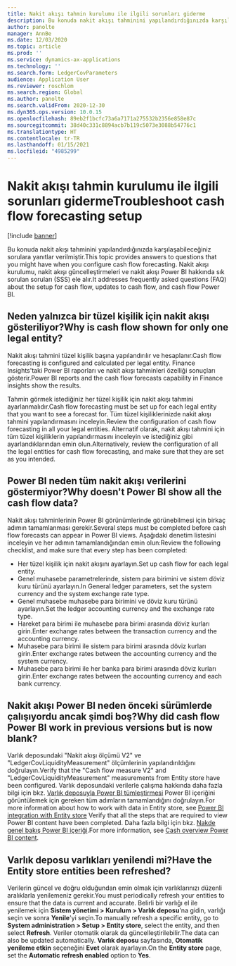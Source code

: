 ```yaml
---
title: Nakit akışı tahmin kurulumu ile ilgili sorunları giderme
description: Bu konuda nakit akışı tahminini yapılandırdığınızda karşılaşabileceğiniz sorulara yanıtlar verilmiştir. Nakit akışı kurulumu, nakit akışı güncelleştirmeleri ve nakit akışı Power BI hakkında sık sorulan soruları (SSS) ele alır.
author: panolte
manager: AnnBe
ms.date: 12/03/2020
ms.topic: article
ms.prod: ''
ms.service: dynamics-ax-applications
ms.technology: ''
ms.search.form: LedgerCovParameters
audience: Application User
ms.reviewer: roschlom
ms.search.region: Global
ms.author: panolte
ms.search.validFrom: 2020-12-30
ms.dyn365.ops.version: 10.0.15
ms.openlocfilehash: 89eb2f1bcfc73a6a7171a275532b2356e858e87c
ms.sourcegitcommit: 38d40c331c8894acb7b119c5073e3088b54776c1
ms.translationtype: HT
ms.contentlocale: tr-TR
ms.lasthandoff: 01/15/2021
ms.locfileid: "4985299"
---
```

# <a name="troubleshoot-cash-flow-forecasting-setup"></a><span data-ttu-id="4c242-104">Nakit akışı tahmin kurulumu ile ilgili sorunları giderme</span><span class="sxs-lookup"><span data-stu-id="4c242-104">Troubleshoot cash flow forecasting setup</span></span>

[!include [banner](../includes/banner.md)]

<span data-ttu-id="4c242-105">Bu konuda nakit akışı tahminini yapılandırdığınızda karşılaşabileceğiniz sorulara yanıtlar verilmiştir.</span><span class="sxs-lookup"><span data-stu-id="4c242-105">This topic provides answers to questions that you might have when you configure cash flow forecasting.</span></span> <span data-ttu-id="4c242-106">Nakit akışı kurulumu, nakit akışı güncelleştirmeleri ve nakit akışı Power BI hakkında sık sorulan soruları (SSS) ele alır.</span><span class="sxs-lookup"><span data-stu-id="4c242-106">It addresses frequently asked questions (FAQ) about the setup for cash flow, updates to cash flow, and cash flow Power BI.</span></span>

## <a name="why-is-cash-flow-shown-for-only-one-legal-entity"></a><span data-ttu-id="4c242-107">Neden yalnızca bir tüzel kişilik için nakit akışı gösteriliyor?</span><span class="sxs-lookup"><span data-stu-id="4c242-107">Why is cash flow shown for only one legal entity?</span></span>

<span data-ttu-id="4c242-108">Nakit akışı tahmini tüzel kişilik başına yapılandırılır ve hesaplanır.</span><span class="sxs-lookup"><span data-stu-id="4c242-108">Cash flow forecasting is configured and calculated per legal entity.</span></span> <span data-ttu-id="4c242-109">Finance Insights'taki Power BI raporları ve nakit akışı tahminleri özelliği sonuçları gösterir.</span><span class="sxs-lookup"><span data-stu-id="4c242-109">Power BI reports and the cash flow forecasts capability in Finance insights show the results.</span></span>

<span data-ttu-id="4c242-110">Tahmin görmek istediğiniz her tüzel kişilik için nakit akışı tahmini ayarlanmalıdır.</span><span class="sxs-lookup"><span data-stu-id="4c242-110">Cash flow forecasting must be set up for each legal entity that you want to see a forecast for.</span></span> <span data-ttu-id="4c242-111">Tüm tüzel kişiliklerinizde nakit akışı tahmini yapılandırmasını inceleyin.</span><span class="sxs-lookup"><span data-stu-id="4c242-111">Review the configuration of cash flow forecasting in all your legal entities.</span></span> <span data-ttu-id="4c242-112">Alternatif olarak, nakit akışı tahmini için tüm tüzel kişiliklerin yapılandırmasını inceleyin ve istediğiniz gibi ayarlandıklarından emin olun.</span><span class="sxs-lookup"><span data-stu-id="4c242-112">Alternatively, review the configuration of all the legal entities for cash flow forecasting, and make sure that they are set as you intended.</span></span>

## <a name="why-doesnt-power-bi-show-all-the-cash-flow-data"></a><span data-ttu-id="4c242-113">Power BI neden tüm nakit akışı verilerini göstermiyor?</span><span class="sxs-lookup"><span data-stu-id="4c242-113">Why doesn't Power BI show all the cash flow data?</span></span>

<span data-ttu-id="4c242-114">Nakit akışı tahminlerinin Power BI görünümlerinde görünebilmesi için birkaç adımın tamamlanması gerekir.</span><span class="sxs-lookup"><span data-stu-id="4c242-114">Several steps must be completed before cash flow forecasts can appear in Power BI views.</span></span> <span data-ttu-id="4c242-115">Aşağıdaki denetim listesini inceleyin ve her adımın tamamlandığından emin olun:</span><span class="sxs-lookup"><span data-stu-id="4c242-115">Review the following checklist, and make sure that every step has been completed:</span></span>

- <span data-ttu-id="4c242-116">Her tüzel kişilik için nakit akışını ayarlayın.</span><span class="sxs-lookup"><span data-stu-id="4c242-116">Set up cash flow for each legal entity.</span></span>
- <span data-ttu-id="4c242-117">Genel muhasebe parametrelerinde, sistem para birimini ve sistem döviz kuru türünü ayarlayın.</span><span class="sxs-lookup"><span data-stu-id="4c242-117">In General ledger parameters, set the system currency and the system exchange rate type.</span></span>
- <span data-ttu-id="4c242-118">Genel muhasebe muhasebe para birimini ve döviz kuru türünü ayarlayın.</span><span class="sxs-lookup"><span data-stu-id="4c242-118">Set the ledger accounting currency and the exchange rate type.</span></span>
- <span data-ttu-id="4c242-119">Hareket para birimi ile muhasebe para birimi arasında döviz kurları girin.</span><span class="sxs-lookup"><span data-stu-id="4c242-119">Enter exchange rates between the transaction currency and the accounting currency.</span></span>
- <span data-ttu-id="4c242-120">Muhasebe para birimi ile sistem para birimi arasında döviz kurları girin.</span><span class="sxs-lookup"><span data-stu-id="4c242-120">Enter exchange rates between the accounting currency and the system currency.</span></span>
- <span data-ttu-id="4c242-121">Muhasebe para birimi ile her banka para birimi arasında döviz kurları girin.</span><span class="sxs-lookup"><span data-stu-id="4c242-121">Enter exchange rates between the accounting currency and each bank currency.</span></span>

## <a name="why-did-cash-flow-power-bi-work-in-previous-versions-but-is-now-blank"></a><span data-ttu-id="4c242-122">Nakit akışı Power BI neden önceki sürümlerde çalışıyordu ancak şimdi boş?</span><span class="sxs-lookup"><span data-stu-id="4c242-122">Why did cash flow Power BI work in previous versions but is now blank?</span></span>

<span data-ttu-id="4c242-123">Varlık deposundaki "Nakit akışı ölçümü V2" ve "LedgerCovLiquidityMeasurement" ölçümlerinin yapılandırıldığını doğrulayın.</span><span class="sxs-lookup"><span data-stu-id="4c242-123">Verify that the "Cash flow measure V2" and "LedgerCovLiquidityMeasurement" measurements from Entity store have been configured.</span></span> <span data-ttu-id="4c242-124">Varlık deposundaki verilerle çalışma hakkında daha fazla bilgi için bkz. [Varlık deposuyla Power BI tümleştirmesi](../../fin-ops-core/dev-itpro/analytics/power-bi-integration-entity-store.md) Power BI içeriğini görüntülemek için gereken tüm adımların tamamlandığını doğrulayın.</span><span class="sxs-lookup"><span data-stu-id="4c242-124">For more information about how to work with data in Entity store, see [Power BI integration with Entity store](../../fin-ops-core/dev-itpro/analytics/power-bi-integration-entity-store.md) Verify that all the steps that are required to view Power BI content have been completed.</span></span> <span data-ttu-id="4c242-125">Daha fazla bilgi için bkz. [Nakde genel bakış Power BI içeriği](Cash-Overview-Power-BI-content.md).</span><span class="sxs-lookup"><span data-stu-id="4c242-125">For more information, see [Cash overview Power BI content](Cash-Overview-Power-BI-content.md).</span></span>

## <a name="have-the-entity-store-entities-been-refreshed"></a><span data-ttu-id="4c242-126">Varlık deposu varlıkları yenilendi mi?</span><span class="sxs-lookup"><span data-stu-id="4c242-126">Have the Entity store entities been refreshed?</span></span>

<span data-ttu-id="4c242-127">Verilerin güncel ve doğru olduğundan emin olmak için varlıklarınızı düzenli aralıklarla yenilemeniz gerekir.</span><span class="sxs-lookup"><span data-stu-id="4c242-127">You must periodically refresh your entities to ensure that the data is current and accurate.</span></span> <span data-ttu-id="4c242-128">Belirli bir varlığı el ile yenilemek için **Sistem yönetimi \> Kurulum \> Varlık deposu**'na gidin, varlığı seçin ve sonra **Yenile**'yi seçin.</span><span class="sxs-lookup"><span data-stu-id="4c242-128">To manually refresh a specific entity, go to **System administration \> Setup \> Entity store**, select the entity, and then select **Refresh**.</span></span> <span data-ttu-id="4c242-129">Veriler otomatik olarak da güncelleştirilebilir.</span><span class="sxs-lookup"><span data-stu-id="4c242-129">The data can also be updated automatically.</span></span> <span data-ttu-id="4c242-130">**Varlık deposu** sayfasında, **Otomatik yenileme etkin** seçeneğini **Evet** olarak ayarlayın.</span><span class="sxs-lookup"><span data-stu-id="4c242-130">On the **Entity store** page, set the **Automatic refresh enabled** option to **Yes**.</span></span>

